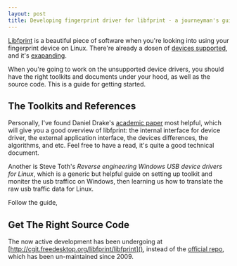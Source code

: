 ```yaml
---
layout: post
title: Developing fingerprint driver for libfprint - a journeyman's guide
---
```


[Libfprint](http://www.reactivated.net/fprint/wiki/Libfprint) is a
beautiful piece of software when you're looking into using your
fingerprint device on Linux. There're already a dosen of [devices
supported](http://www.reactivated.net/fprint/wiki/Supported_devices),
and it's [exapanding](http://cgit.freedesktop.org/libfprint/libfprint/).

When you're going to work on the unsupported device drivers, you should
have the right toolkits and documents under your hood, as well as the
source code. This is a guide for getting started.


The Toolkits and References
----

Personally, I've found Daniel Drake's [academic
paper](http://www.reactivated.net/fprint/academic-project/fprint_report.pdf)
most helpful, which will give you a good overview of libfprint:
the internal interface for device driver, the external application
interface, the devices differences, the algorithms, and etc. Feel free
to have a read, it's quite a good technical document.

Another is Steve Toth's _Reverse engineering Windows USB device
drivers for Linux_, which is a generic but helpful guide on setting up
toolkit and moniter the usb trafficc on Windows, then learning us how to
translate the raw usb traffic data for Linux.

Follow the guide, 


Get The Right Source Code
----

The now active development has been undergoing at
[http://cgit.freedesktop.org/libfprint/libfprint](), instead of the
[official repo](http://github.com/dsd/libfprint), which has been
un-maintained since 2009.


